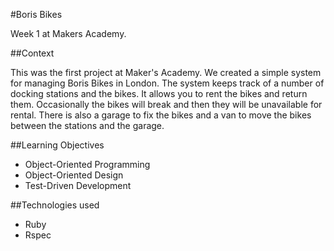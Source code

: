 #Boris Bikes

Week 1 at Makers Academy.

##Context

This was the first project at Maker's Academy. We created a simple system for managing Boris Bikes in London. The system keeps track of a number of docking stations and the bikes. It allows you to rent the bikes and return them. Occasionally the bikes will break and then they will be unavailable for rental. There is also a garage to fix the bikes and a van to move the bikes between the stations and the garage.


##Learning Objectives

- Object-Oriented Programming
- Object-Oriented Design
- Test-Driven Development


##Technologies used

- Ruby
- Rspec
